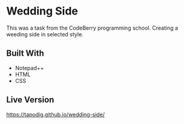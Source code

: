 # Wedding Side
This was a task from the CodeBerry programming school. Creating a weeding side in selected style.

## Built With
- Notepad++
- HTML
- CSS

## Live Version
https://tapodig.github.io/wedding-side/